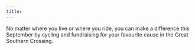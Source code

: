 ```yaml
---
title:
---
```


No matter where you live or where you ride, you can make a difference this September by cycling and fundraising for your favourite cause in the Great Southern Crossing.
